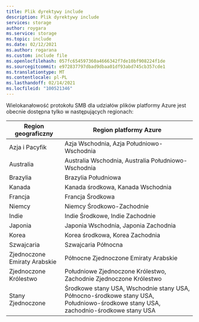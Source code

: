 ```yaml
---
title: Plik dyrektywy include
description: Plik dyrektywy include
services: storage
author: roygara
ms.service: storage
ms.topic: include
ms.date: 02/12/2021
ms.author: rogarana
ms.custom: include file
ms.openlocfilehash: 057fc654597360a4666342f7de10bf908224f1de
ms.sourcegitcommit: e972837797dbad9dbaa01df93abd745cb357cde1
ms.translationtype: MT
ms.contentlocale: pl-PL
ms.lasthandoff: 02/14/2021
ms.locfileid: "100521346"
---
```

Wielokanałowość protokołu SMB dla udziałów plików platformy Azure jest obecnie dostępna tylko w następujących regionach:

| Region geograficzny | Region platformy Azure |
|-------------|-------------------|
| Azja i Pacyfik | Azja Wschodnia, Azja Południowo-Wschodnia|
| Australia | Australia Wschodnia, Australia Południowo-Wschodnia |
| Brazylia | Brazylia Południowa |
| Kanada | Kanada środkowa, Kanada Wschodnia |
| Francja | Francja Środkowa |
| Niemcy | Niemcy Środkowo-Zachodnie |
| Indie | Indie Środkowe, Indie Zachodnie |
| Japonia | Japonia Wschodnia, Japonia Zachodnia |
| Korea | Korea środkowa, Korea Zachodnia |
| Szwajcaria | Szwajcaria Północna |
| Zjednoczone Emiraty Arabskie | Północne Zjednoczone Emiraty Arabskie |
| Zjednoczone Królestwo | Południowe Zjednoczone Królestwo, Zachodnie Zjednoczone Królestwo |
| Stany Zjednoczone | Środkowe stany USA, Wschodnie stany USA, Północno-środkowe stany USA, Południowo-środkowe stany USA, zachodnio-środkowe stany USA |